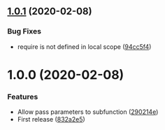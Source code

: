 ## [1.0.1](https://github.com/unlight/deasynchronize/compare/v1.0.0...v1.0.1) (2020-02-08)


### Bug Fixes

* require is not defined in local scope ([94cc5f4](https://github.com/unlight/deasynchronize/commit/94cc5f44bd6bd4742c42c4a3c0b454d5ab0ac14e))

# 1.0.0 (2020-02-08)


### Features

* Allow pass parameters to subfunction ([290214e](https://github.com/unlight/deasynchronize/commit/290214e2e84f0e2f535e7a246745a9e0fd11850f))
* First release ([832a2e5](https://github.com/unlight/deasynchronize/commit/832a2e559dacb953ebc845c567fc36ddc6636ca2))
